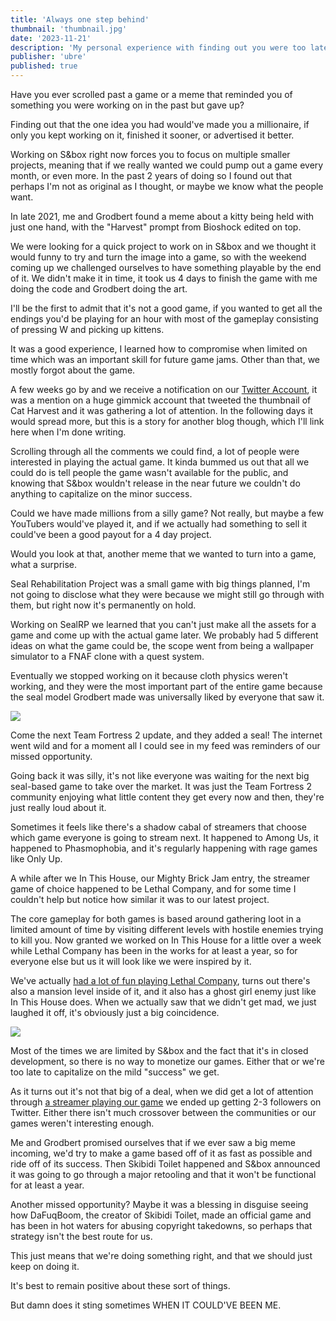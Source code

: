 ```yaml
---
title: 'Always one step behind'
thumbnail: 'thumbnail.jpg'
date: '2023-11-21'
description: 'My personal experience with finding out you were too late at capitalizing a trend'
publisher: 'ubre'
published: true
---
```


Have you ever scrolled past a game or a meme that reminded you of something you were working on in the past but gave up?

Finding out that the one idea you had would've made you a millionaire, if only you kept working on it, finished it sooner, or advertised it better.

Working on S&box right now forces you to focus on multiple smaller projects, meaning that if we really wanted we could pump out a game every month, or even more.
In the past 2 years of doing so I found out that perhaps I'm not as original as I thought, or maybe we know what the people want.

<Heading title="Cat Harvest" />

In late 2021, me and Grodbert found a meme about a kitty being held with just one hand, with the "Harvest" prompt from Bioshock edited on top.

We were looking for a quick project to work on in S&box and we thought it would funny to try and turn the image into a game, so with the weekend coming up we challenged ourselves to have something playable by the end of it. We didn't make it in time, it took us 4 days to finish the game with me doing the code and Grodbert doing the art.

I'll be the first to admit that it's not a good game, if you wanted to get all the endings you'd be playing for an hour with most of the gameplay consisting of pressing W and picking up kittens.

It was a good experience, I learned how to compromise when limited on time which was an important skill for future game jams. Other than that, we mostly forgot about the game.

A few weeks go by and we receive a notification on our [Twitter Account](https://twitter.com/SmallFishDev), it was a mention on a huge gimmick account that tweeted the thumbnail of Cat Harvest and it was gathering a lot of attention. In the following days it would spread more, but this is a story for another blog though, which I'll link here when I'm done writing.

<Twitter id="AnimalsCaption/status/1567709515457634304" />

Scrolling through all the comments we could find, a lot of people were interested in playing the actual game. It kinda bummed us out that all we could do is tell people the game wasn't available for the public, and knowing that S&box wouldn't release in the near future we couldn't do anything to capitalize on the minor success.

Could we have made millions from a silly game? Not really, but maybe a few YouTubers would've played it, and if we actually had something to sell it could've been a good payout for a 4 day project.

<Heading title="SealRP" caption="Also known as Seal Rehabilitation Project"  />

Would you look at that, another meme that we wanted to turn into a game, what a surprise.

Seal Rehabilitation Project was a small game with big things planned, I'm not going to disclose what they were because we might still go through with them, but right now it's permanently on hold.

Working on SealRP we learned that you can't just make all the assets for a game and come up with the actual game later. We probably had 5 different ideas on what the game could be, the scope went from being a wallpaper simulator to a FNAF clone with a quest system.

Eventually we stopped working on it because cloth physics weren't working, and they were the most important part of the entire game because the seal model Grodbert made was universally liked by everyone that saw it.

<Img src="seal.gif" />

Come the next Team Fortress 2 update, and they added a seal! The internet went wild and for a moment all I could see in my feed was reminders of our missed opportunity.

Going back it was silly, it's not like everyone was waiting for the next big seal-based game to take over the market.
It was just the Team Fortress 2 community enjoying what little content they get every now and then, they're just really loud about it.

<Heading title="In This House" />

Sometimes it feels like there's a shadow cabal of streamers that choose which game everyone is going to stream next. It happened to Among Us, it happened to Phasmophobia, and it's regularly happening with rage games like Only Up.

A while after we In This House, our Mighty Brick Jam entry, the streamer game of choice happened to be Lethal Company, and for some time I couldn't help but notice how similar it was to our latest project.

The core gameplay for both games is based around gathering loot in a limited amount of time by visiting different levels with hostile enemies trying to kill you.
Now granted we worked on In This House for a little over a week while Lethal Company has been in the works for at least a year, so for everyone else but us it will look like we were inspired by it.

We've actually [had a lot of fun playing Lethal Company](https://www.youtube.com/watch?v=b0pU-9Vr3hw), turns out there's also a mansion level inside of it, and it also has a ghost girl enemy just like In This House does. When we actually saw that we didn't get mad, we just laughed it off, it's obviously just a big coincidence.

<Img src="lethal_company_mansion.png" caption="The mansion level from Lethal Company"/>

<Heading title="What's stopping us?" />

Most of the times we are limited by S&box and the fact that it's in closed development, so there is no way to monetize our games. Either that or we're too late to capitalize on the mild "success" we get.

As it turns out it's not that big of a deal, when we did get a lot of attention through [a streamer playing our game](https://www.youtube.com/watch?v=IHr_0Pf5ytM) we ended up getting 2-3 followers on Twitter. Either there isn't much crossover between the communities or our games weren't interesting enough.

Me and Grodbert promised ourselves that if we ever saw a big meme incoming, we'd try to make a game based off of it as fast as possible and ride off of its success. Then Skibidi Toilet happened and S&box announced it was going to go through a major retooling and that it won't be functional for at least a year.

Another missed opportunity? Maybe it was a blessing in disguise seeing how DaFuqBoom, the creator of Skibidi Toilet, made an official game and has been in hot waters for abusing copyright takedowns, so perhaps that strategy isn't the best route for us.

<Heading title="What's there to learn?" />

This just means that we're doing something right, and that we should just keep on doing it.

It's best to remain positive about these sort of things.

But damn does it sting sometimes WHEN IT COULD'VE BEEN ME.
